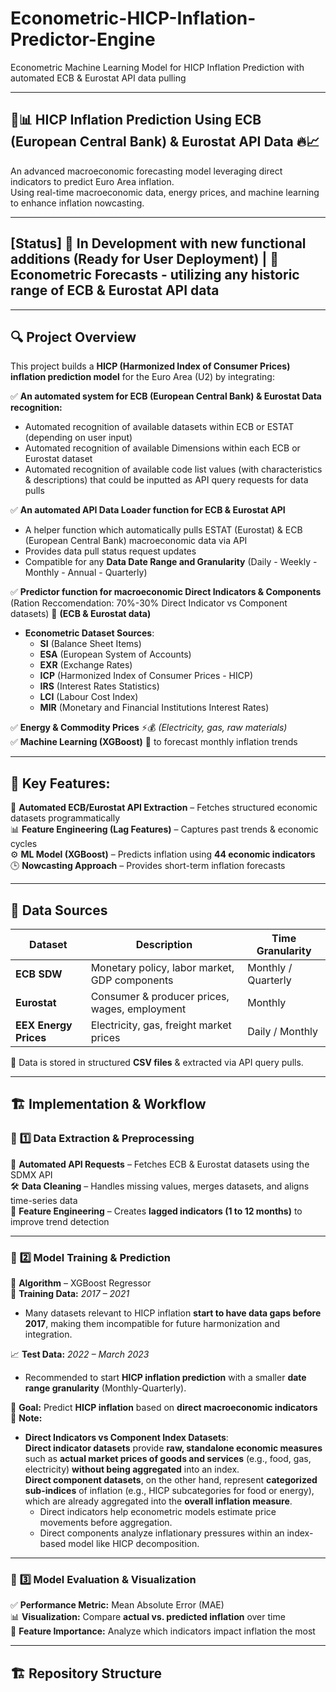 # Econometric-HICP-Inflation-Predictor-Engine  
Econometric Machine Learning Model for HICP Inflation Prediction with automated ECB & Eurostat API data pulling  

---

## 🏦📊 HICP Inflation Prediction Using ECB (European Central Bank) & Eurostat API Data 🔥📈  
An advanced macroeconomic forecasting model leveraging direct indicators to predict Euro Area inflation.  
Using real-time macroeconomic data, energy prices, and machine learning to enhance inflation nowcasting.  

---

## **[Status]** 🚀 In Development with new functional additions (Ready for User Deployment) | 📅 Econometric Forecasts - utilizing any historic range of ECB & Eurostat API data  

---

## 🔍 **Project Overview**  
This project builds a **HICP (Harmonized Index of Consumer Prices) inflation prediction model** for the Euro Area (U2) by integrating:

✅ **An automated system for ECB (European Central Bank) & Eurostat Data recognition:**  
   - Automated recognition of available datasets within ECB or ESTAT (depending on user input)  
   - Automated recognition of available Dimensions within each ECB or Eurostat dataset  
   - Automated recognition of available code list values (with characteristics & descriptions) that could be inputted as API query requests for data pulls  

✅ **An automated API Data Loader function for ECB & Eurostat API**  
   - A helper function which automatically pulls ESTAT (Eurostat) & ECB (European Central Bank) macroeconomic data via API  
   - Provides data pull status request updates  
   - Compatible for any **Data Date Range and Granularity** (Daily - Weekly - Monthly - Annual - Quarterly)  

✅ **Predictor function for macroeconomic Direct Indicators & Components** (Ration Reccomendation: 70%-30% Direct Indicator vs Component datasets) 🏦 **(ECB & Eurostat data)**  
   - **Econometric Dataset Sources**:  
     - **SI** (Balance Sheet Items)  
     - **ESA** (European System of Accounts)  
     - **EXR** (Exchange Rates)  
     - **ICP** (Harmonized Index of Consumer Prices - HICP)  
     - **IRS** (Interest Rates Statistics)  
     - **LCI** (Labour Cost Index)  
     - **MIR** (Monetary and Financial Institutions Interest Rates)  

✅ **Energy & Commodity Prices** ⚡💰 *(Electricity, gas, raw materials)*  
✅ **Machine Learning (XGBoost)** 🤖 to forecast monthly inflation trends  

---

## 🔗 **Key Features:**  
📡 **Automated ECB/Eurostat API Extraction** – Fetches structured economic datasets programmatically  
📊 **Feature Engineering (Lag Features)** – Captures past trends & economic cycles  
⚙️ **ML Model (XGBoost)** – Predicts inflation using **44 economic indicators**  
🕒 **Nowcasting Approach** – Provides short-term inflation forecasts  

---

## 📂 **Data Sources**  
| Dataset         | Description                                        | Time Granularity  |  
|----------------|----------------------------------------------------|-------------------|  
| **ECB SDW**    | Monetary policy, labor market, GDP components     | Monthly / Quarterly |  
| **Eurostat**   | Consumer & producer prices, wages, employment     | Monthly            |  
| **EEX Energy Prices** | Electricity, gas, freight market prices  | Daily / Monthly    |  

💾 Data is stored in structured **CSV files** & extracted via API query pulls.  

---

## 🏗️ **Implementation & Workflow**  

### 🔹 **1️⃣ Data Extraction & Preprocessing**  
📡 **Automated API Requests** – Fetches ECB & Eurostat datasets using the SDMX API  
🛠️ **Data Cleaning** – Handles missing values, merges datasets, and aligns time-series data  
📌 **Feature Engineering** – Creates **lagged indicators (1 to 12 months)** to improve trend detection  

---

### 🔹 **2️⃣ Model Training & Prediction**  
🚀 **Algorithm** – XGBoost Regressor  
🔢 **Training Data:** *2017 – 2021*  
   - Many datasets relevant to HICP inflation **start to have data gaps before 2017**, making them incompatible for future harmonization and integration.  

📈 **Test Data:** *2022 – March 2023*  
   - Recommended to start **HICP inflation prediction** with a smaller **date range granularity** (Monthly-Quarterly).  

🎯 **Goal:** Predict **HICP inflation** based on **direct macroeconomic indicators**  
📌 **Note:**  
   - **Direct Indicators vs Component Index Datasets**:  
     **Direct indicator datasets** provide **raw, standalone economic measures** such as **actual market prices of goods and services** (e.g., food, gas, electricity) **without being aggregated** into an index.  
     **Direct component datasets**, on the other hand, represent **categorized sub-indices** of inflation (e.g., HICP subcategories for food or energy), which are already aggregated into the **overall inflation measure**.  
     - Direct indicators help econometric models estimate price movements before aggregation.  
     - Direct components analyze inflationary pressures within an index-based model like HICP decomposition.  

---

### 🔹 **3️⃣ Model Evaluation & Visualization**  
✅ **Performance Metric:** Mean Absolute Error (MAE)  
📊 **Visualization:** Compare **actual vs. predicted inflation** over time  
📡 **Feature Importance:** Analyze which indicators impact inflation the most  

---

## 🏗️ **Repository Structure**  

